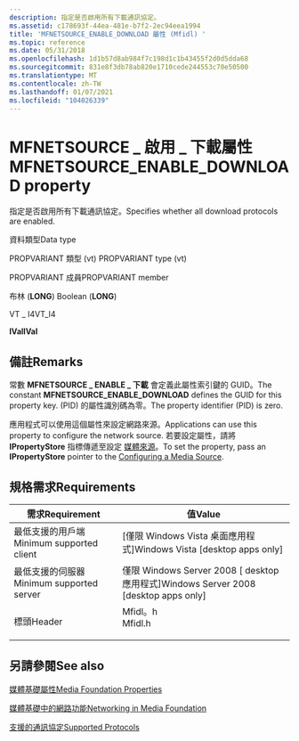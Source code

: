 ```yaml
---
description: 指定是否啟用所有下載通訊協定。
ms.assetid: c178693f-44ea-481e-b7f2-2ec94eea1994
title: 'MFNETSOURCE_ENABLE_DOWNLOAD 屬性 (Mfidl) '
ms.topic: reference
ms.date: 05/31/2018
ms.openlocfilehash: 1d1b57d8ab984f7c198d1c1b43455f2d0d5dda68
ms.sourcegitcommit: 831e8f3db78ab820e1710cede244553c70e50500
ms.translationtype: MT
ms.contentlocale: zh-TW
ms.lasthandoff: 01/07/2021
ms.locfileid: "104026339"
---
```

# <a name="mfnetsource_enable_download-property"></a><span data-ttu-id="994ef-103">MFNETSOURCE \_ 啟用 \_ 下載屬性</span><span class="sxs-lookup"><span data-stu-id="994ef-103">MFNETSOURCE\_ENABLE\_DOWNLOAD property</span></span>

<span data-ttu-id="994ef-104">指定是否啟用所有下載通訊協定。</span><span class="sxs-lookup"><span data-stu-id="994ef-104">Specifies whether all download protocols are enabled.</span></span>



<span data-ttu-id="994ef-105">資料類型</span><span class="sxs-lookup"><span data-stu-id="994ef-105">Data type</span></span>

<span data-ttu-id="994ef-106">PROPVARIANT 類型 (vt) </span><span class="sxs-lookup"><span data-stu-id="994ef-106">PROPVARIANT type (vt)</span></span>

<span data-ttu-id="994ef-107">PROPVARIANT 成員</span><span class="sxs-lookup"><span data-stu-id="994ef-107">PROPVARIANT member</span></span>

<span data-ttu-id="994ef-108">布林 (**LONG**) </span><span class="sxs-lookup"><span data-stu-id="994ef-108">Boolean (**LONG**)</span></span>

<span data-ttu-id="994ef-109">VT \_ I4</span><span class="sxs-lookup"><span data-stu-id="994ef-109">VT\_I4</span></span>

<span data-ttu-id="994ef-110">**lVal**</span><span class="sxs-lookup"><span data-stu-id="994ef-110">**lVal**</span></span>



## <a name="remarks"></a><span data-ttu-id="994ef-111">備註</span><span class="sxs-lookup"><span data-stu-id="994ef-111">Remarks</span></span>

<span data-ttu-id="994ef-112">常數 **MFNETSOURCE \_ ENABLE \_ 下載** 會定義此屬性索引鍵的 GUID。</span><span class="sxs-lookup"><span data-stu-id="994ef-112">The constant **MFNETSOURCE\_ENABLE\_DOWNLOAD** defines the GUID for this property key.</span></span> <span data-ttu-id="994ef-113"> (PID) 的屬性識別碼為零。</span><span class="sxs-lookup"><span data-stu-id="994ef-113">The property identifier (PID) is zero.</span></span>

<span data-ttu-id="994ef-114">應用程式可以使用這個屬性來設定網路來源。</span><span class="sxs-lookup"><span data-stu-id="994ef-114">Applications can use this property to configure the network source.</span></span> <span data-ttu-id="994ef-115">若要設定屬性，請將 **IPropertyStore** 指標傳遞至設定 [媒體來源](configuring-a-media-source.md)。</span><span class="sxs-lookup"><span data-stu-id="994ef-115">To set the property, pass an **IPropertyStore** pointer to the [Configuring a Media Source](configuring-a-media-source.md).</span></span>

## <a name="requirements"></a><span data-ttu-id="994ef-116">規格需求</span><span class="sxs-lookup"><span data-stu-id="994ef-116">Requirements</span></span>



| <span data-ttu-id="994ef-117">需求</span><span class="sxs-lookup"><span data-stu-id="994ef-117">Requirement</span></span> | <span data-ttu-id="994ef-118">值</span><span class="sxs-lookup"><span data-stu-id="994ef-118">Value</span></span> |
|-------------------------------------|------------------------------------------------------------------------------------|
| <span data-ttu-id="994ef-119">最低支援的用戶端</span><span class="sxs-lookup"><span data-stu-id="994ef-119">Minimum supported client</span></span><br/> | <span data-ttu-id="994ef-120">\[僅限 Windows Vista 桌面應用程式\]</span><span class="sxs-lookup"><span data-stu-id="994ef-120">Windows Vista \[desktop apps only\]</span></span><br/>                                     |
| <span data-ttu-id="994ef-121">最低支援的伺服器</span><span class="sxs-lookup"><span data-stu-id="994ef-121">Minimum supported server</span></span><br/> | <span data-ttu-id="994ef-122">僅限 Windows Server 2008 \[ desktop 應用程式\]</span><span class="sxs-lookup"><span data-stu-id="994ef-122">Windows Server 2008 \[desktop apps only\]</span></span><br/>                               |
| <span data-ttu-id="994ef-123">標頭</span><span class="sxs-lookup"><span data-stu-id="994ef-123">Header</span></span><br/>                   | <dl> <span data-ttu-id="994ef-124"><dt>Mfidl。h</dt></span><span class="sxs-lookup"><span data-stu-id="994ef-124"><dt>Mfidl.h</dt></span></span> </dl> |



## <a name="see-also"></a><span data-ttu-id="994ef-125">另請參閱</span><span class="sxs-lookup"><span data-stu-id="994ef-125">See also</span></span>

<dl> <dt>

[<span data-ttu-id="994ef-126">媒體基礎屬性</span><span class="sxs-lookup"><span data-stu-id="994ef-126">Media Foundation Properties</span></span>](media-foundation-properties.md)
</dt> <dt>

[<span data-ttu-id="994ef-127">媒體基礎中的網路功能</span><span class="sxs-lookup"><span data-stu-id="994ef-127">Networking in Media Foundation</span></span>](networking-in-media-foundation.md)
</dt> <dt>

[<span data-ttu-id="994ef-128">支援的通訊協定</span><span class="sxs-lookup"><span data-stu-id="994ef-128">Supported Protocols</span></span>](supported-protocols.md)
</dt> </dl>

 

 




